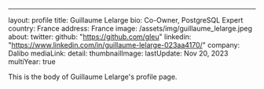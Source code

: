 ---
layout: profile
title: Guillaume Lelarge
bio: Co-Owner, PostgreSQL Expert
country: France
address: France
image: /assets/img/guillaume_lelarge.jpeg
about:
twitter: 
github: "https://github.com/gleu"
linkedin: "https://www.linkedin.com/in/guillaume-lelarge-023aa4170/"
company: Dalibo
mediaLink:
detail: 
thumbnailImage:
lastUpdate: Nov 20, 2023
multiYear: true

This is the body of Guillaume Lelarge's profile page.
